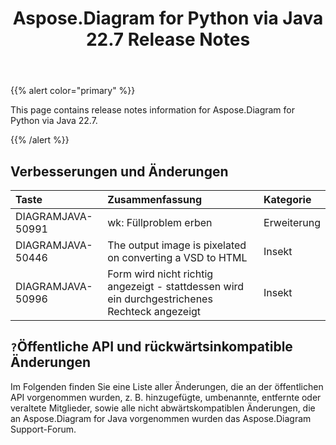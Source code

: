 ﻿---
title: Aspose.Diagram for Python via Java 22.7 Release Notes
type: docs
weight: 21
url: /de/java/aspose-diagram-for-python-via-java-22-7-release-notes/
---
{{% alert color="primary" %}}

This page contains release notes information for Aspose.Diagram for Python via Java 22.7.

{{% /alert %}}
## **Verbesserungen und Änderungen**  ##

|**Taste**|**Zusammenfassung**|**Kategorie**|
|:- |:- |:- |
|DIAGRAMJAVA-50991|wk: Füllproblem erben|Erweiterung|
|DIAGRAMJAVA-50446|The output image is pixelated on converting a VSD to HTML|Insekt|
|DIAGRAMJAVA-50996|Form wird nicht richtig angezeigt - stattdessen wird ein durchgestrichenes Rechteck angezeigt|Insekt|

## `?`**Öffentliche API und rückwärtsinkompatible Änderungen**
Im Folgenden finden Sie eine Liste aller Änderungen, die an der öffentlichen API vorgenommen wurden, z. B. hinzugefügte, umbenannte, entfernte oder veraltete Mitglieder, sowie alle nicht abwärtskompatiblen Änderungen, die an Aspose.Diagram for Java vorgenommen wurden das Aspose.Diagram Support-Forum.

